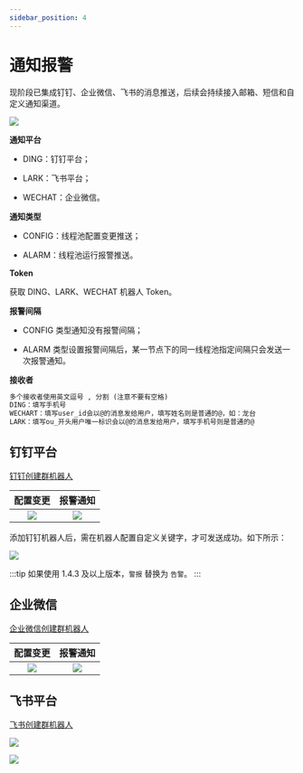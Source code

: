 ```yaml
---
sidebar_position: 4
---
```


# 通知报警

现阶段已集成钉钉、企业微信、飞书的消息推送，后续会持续接入邮箱、短信和自定义通知渠道。

![](https://oss.open8gu.com/image-20220904181527453.png)

**通知平台**

- DING：钉钉平台；

- LARK：飞书平台；

- WECHAT：企业微信。

**通知类型**

- CONFIG：线程池配置变更推送；

- ALARM：线程池运行报警推送。

**Token**

获取 DING、LARK、WECHAT 机器人 Token。

**报警间隔**

- CONFIG 类型通知没有报警间隔；

- ALARM 类型设置报警间隔后，某一节点下的同一线程池指定间隔只会发送一次报警通知。

**接收者**

```tex
多个接收者使用英文逗号 , 分割 (注意不要有空格)
DING：填写手机号
WECHART：填写user_id会以@的消息发给用户，填写姓名则是普通的@，如：龙台
LARK：填写ou_开头用户唯一标识会以@的消息发给用户，填写手机号则是普通的@
```

## 钉钉平台

[钉钉创建群机器人](https://www.dingtalk.com/qidian/help-detail-20781541.html)

| 配置变更 | 报警通知 |
| :---: |  :---: |
| ![](https://oss.open8gu.com/image-20211013122816688.png) | ![](https://oss.open8gu.com/image-20211013113649068.png) |

添加钉钉机器人后，需在机器人配置自定义关键字，才可发送成功。如下所示：

![](https://oss.open8gu.com/image-20220530200133377.png?x-oss-process=image/resize,h_500,w_800)

:::tip
如果使用 1.4.3 及以上版本，`警报` 替换为 `告警`。
:::

## 企业微信

[企业微信创建群机器人](https://open.work.weixin.qq.com/help2/pc/14931?person_id=1&from=homesearch)

| 配置变更 | 报警通知 |
| :---: |  :---: |
| ![](https://oss.open8gu.com/image-20211203213443242.png) | ![](https://oss.open8gu.com/image-20211203213512019.png) |

## 飞书平台

[飞书创建群机器人](https://www.feishu.cn/hc/zh-CN/articles/360024984973)

![](https://oss.open8gu.com/image-20220304081729347.png)

![](https://oss.open8gu.com/image-20220304081507907.png)
